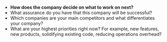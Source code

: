 -   **How does the company decide on what to work on next?**
-   What assurance do you have that this company will be successful?
-   Which companies are your main competitors and what differentiates your company?
-   What are your highest priorities right now? For example, new features, new products, solidifying existing code, reducing operations overhead?